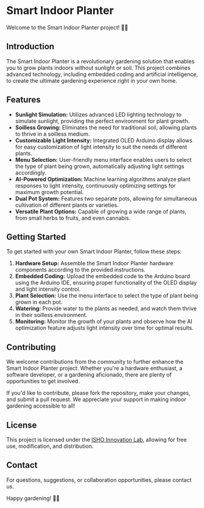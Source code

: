# Smart Indoor Planter
 
Welcome to the Smart Indoor Planter project! 🌱💡
 
## Introduction
 
The Smart Indoor Planter is a revolutionary gardening solution that enables you to grow plants indoors without sunlight or soil. This project combines advanced technology, including embedded coding and artificial intelligence, to create the ultimate gardening experience right in your own home.
 
## Features
 
- **Sunlight Simulation:** Utilizes advanced LED lighting technology to simulate sunlight, providing the perfect environment for plant growth.
- **Soilless Growing:** Eliminates the need for traditional soil, allowing plants to thrive in a soilless medium.
- **Customizable Light Intensity:** Integrated OLED Arduino display allows for easy customization of light intensity to suit the needs of different plants.
- **Menu Selection:** User-friendly menu interface enables users to select the type of plant being grown, automatically adjusting light settings accordingly.
- **AI-Powered Optimization:** Machine learning algorithms analyze plant responses to light intensity, continuously optimizing settings for maximum growth potential.
- **Dual Pot System:** Features two separate pots, allowing for simultaneous cultivation of different plants or varieties.
- **Versatile Plant Options:** Capable of growing a wide range of plants, from small herbs to fruits, and even cannabis.
 
## Getting Started
 
To get started with your own Smart Indoor Planter, follow these steps:
 
1. **Hardware Setup:** Assemble the Smart Indoor Planter hardware components according to the provided instructions.
2. **Embedded Coding:** Upload the embedded code to the Arduino board using the Arduino IDE, ensuring proper functionality of the OLED display and light intensity control.
3. **Plant Selection:** Use the menu interface to select the type of plant being grown in each pot.
4. **Watering:** Provide water to the plants as needed, and watch them thrive in their soilless environment.
5. **Monitoring:** Monitor the growth of your plants and observe how the AI optimization feature adjusts light intensity over time for optimal results.
 
## Contributing
 
We welcome contributions from the community to further enhance the Smart Indoor Planter project. Whether you're a hardware enthusiast, a software developer, or a gardening aficionado, there are plenty of opportunities to get involved.
 
If you'd like to contribute, please fork the repository, make your changes, and submit a pull request. We appreciate your support in making indoor gardening accessible to all!
 
## License
 
This project is licensed under the [ISHO Innovation Lab](LICENSE), allowing for free use, modification, and distribution.
 
## Contact
 
For questions, suggestions, or collaboration opportunities, please contact us.
 
Happy gardening! 🌿✨
